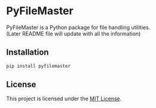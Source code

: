 # PyFileMaster

PyFileMaster is a Python package for file handling utilities. <br/>
(Later README file will update with all the information)

## Installation
```bash
pip install pyfilemaster
```

## License
This project is licensed under the [MIT License](LICENSE).
